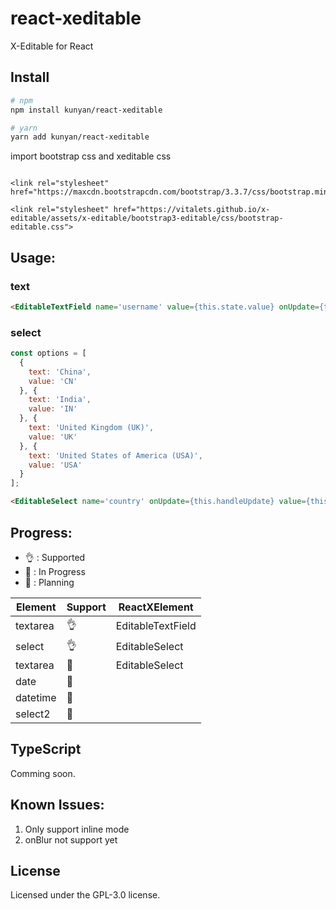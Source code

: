 # react-xeditable

X-Editable for React

## Install

```bash
# npm
npm install kunyan/react-xeditable

# yarn
yarn add kunyan/react-xeditable
```

import bootstrap css and xeditable css
```

<link rel="stylesheet" href="https://maxcdn.bootstrapcdn.com/bootstrap/3.3.7/css/bootstrap.min.css">

<link rel="stylesheet" href="https://vitalets.github.io/x-editable/assets/x-editable/bootstrap3-editable/css/bootstrap-editable.css">
```

## Usage:

### text
```html
<EditableTextField name='username' value={this.state.value} onUpdate={this.handleUpdate} placeholder='Please input your username'/>
```

### select
```javascript
const options = [
  {
    text: 'China',
    value: 'CN'
  }, {
    text: 'India',
    value: 'IN'
  }, {
    text: 'United Kingdom (UK)',
    value: 'UK'
  }, {
    text: 'United States of America (USA)',
    value: 'USA'
  }
];
```
```html
<EditableSelect name='country' onUpdate={this.handleUpdate} value={this.state.value} options={options}/>
```

## Progress:
* :ok_hand: : Supported
* :runner: : In Progress
* :thought_balloon: : Planning

| Element | Support | ReactXElement |
| ------| ------ | ------ |
| textarea| :ok_hand: | EditableTextField |
| select| :ok_hand: | EditableSelect |
| textarea| :runner: | EditableSelect |
| date| :thought_balloon: |  &nbsp; |
| datetime| :thought_balloon: | &nbsp; |
| select2| :thought_balloon: | &nbsp; |

## TypeScript
Comming soon.

## Known Issues:

1. Only support inline mode
2. onBlur not support yet


## License
Licensed under the GPL-3.0 license.
